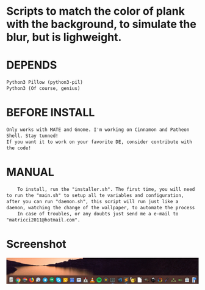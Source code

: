 # Scripts to match the color of plank with the background, to simulate the blur, but is lighweight.

# DEPENDS 
	Python3 Pillow (python3-pil)
	Python3 (Of course, genius)

# BEFORE INSTALL
	Only works with MATE and Gnome. I'm working on Cinnamon and Patheon Shell. Stay tunned!
	If you want it to work on your favorite DE, consider contribute with the code! 

# MANUAL
		To install, run the "installer.sh". The first time, you will need to run the "main.sh" to setup all te variables and configuration, after you can run "daemon.sh", this script will run just like a daemon, watching the change of the wallpaper, to automate the process
		In case of troubles, or any doubts just send me a e-mail to "matricci2011@hotmail.com".
		
# Screenshot
![Screenshot](screenshot.png)
